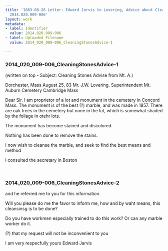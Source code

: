 ```yaml
---
title: '1883-08-26 Letter: Edward Jarvis to Lovering, Advice about Cleaning Stones,
  2014.020.009-006'
layout: work
metadata:
- label: Identifier
  value: 2014.020.009-006
- label: Uploaded Filename
  value: 2014_020_009-006_CleaningStonesAdvice-1

---
```

<div class="pages">
<div id="page-1751932">
<h3><a name="page-1751932">2014_020_009-006_CleaningStonesAdvice-1</a></h3>
<div class="page-content">
<p>(written on top - Subject: Cleaning Stones Advise from Mt. A.)</p>
<p>Dorchester, Mass August 25, 83<span class='line-break'> </span>Mr. J.W. Lovering.<span class='line-break'> </span>Superintendent<span class='line-break'> </span>Mt. Auburn Cemetery<span class='line-break'> </span>Cambridge Mass</p>
<p>Dear Sir.<span class='line-break'> </span>I am proprietor of a lot and <span class='line-break'> </span>monument in the cemetery<span class='line-break'> </span>in Concord Mass. The monument<span class='line-break'> </span>is of the best (?) marble, and<span class='line-break'> </span>was made in 1857. There are oak<span class='line-break'> </span>trees in the cemetery but none in<span class='line-break'> </span>the lot, which is somewhat shaded by<span class='line-break'> </span>the foliage in otehr lots.</p>
<p>The monument has become stained<span class='line-break'> </span>and discolored.</p>
<p>Nothing has been done to remove<span class='line-break'> </span>the stains.</p>
<p>I now wish to cleanse the marble,<span class='line-break'> </span>and seek to find the best means and<span class='line-break'> </span>method</p>
<p>I consulted the secretary in Boston</p>
</div>
</div>
<br />
<div id="page-1751933">
<h3><a name="page-1751933">2014_020_009-006_CleaningStonesAdvice-2</a></h3>
<div class="page-content">
<p>and he referred me to you for this <span class='line-break'> </span>information.</p>
<p>Will you please do me the favor to<span class='line-break'> </span>inform me, how and by waht means,<span class='line-break'> </span>this cleansinsg is to be done?</p>
<p>Do you have workmen especially<span class='line-break'> </span>trained to do this work? Or can<span class='line-break'> </span>any marble worker do it.</p>
<p>(?) that my request will not<span class='line-break'> </span>be inconvenient to you</p>
<p>I am very respecfully yours<span class='line-break'> </span>Edward Jarvis</p>
</div>
</div>
<br />
</div>
